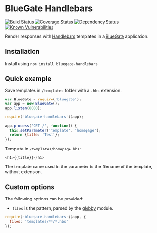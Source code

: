 BlueGate Handlebars
==================

[![Build Status](https://travis-ci.org/mauritsl/bluegate-handlebars.svg?branch=master)](https://travis-ci.org/mauritsl/bluegate-handlebars)
[![Coverage Status](https://coveralls.io/repos/github/mauritsl/bluegate-handlebars/badge.svg?branch=master)](https://coveralls.io/github/mauritsl/bluegate-handlebars?branch=master)
[![Dependency Status](https://david-dm.org/mauritsl/bluegate-handlebars.svg)](https://david-dm.org/mauritsl/bluegate-handlebars)
[![Known Vulnerabilities](https://snyk.io/test/github/mauritsl/bluegate-handlebars/badge.svg)](https://snyk.io/test/github/mauritsl/bluegate-handlebars)

Render responses with [Handlebars](http://handlebarsjs.com/) templates
in a [BlueGate](https://www.npmjs.com/package/bluegate) application.

## Installation

Install using ``npm install bluegate-handlebars``

## Quick example

Save templates in ``/templates`` folder with a ``.hbs`` extension.

```javascript
var BlueGate = require('bluegate');
var app = new BlueGate();
app.listen(8080);

require('bluegate-handlebars')(app);

app.process('GET /', function() {
  this.setParameter('template', 'homepage');
  return {title: 'Test'};
});
```

Template in ``/templates/homepage.hbs``:
```javascript
<h1>{{title}}</h1>
```

The template name used in the parameter is the filename of the template, without extension.

## Custom options

The following options can be provided:

* ``files`` is the pattern, parsed by the [globby](https://www.npmjs.com/package/globby) module.

```javascript
require('bluegate-handlebars')(app, {
  files: 'templates/**/*.hbs'
});
```
